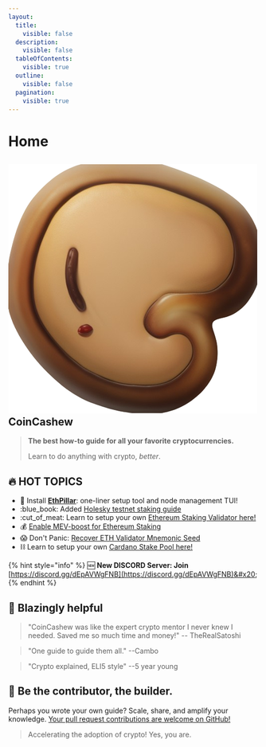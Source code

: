 ```yaml
---
layout:
  title:
    visible: false
  description:
    visible: false
  tableOfContents:
    visible: true
  outline:
    visible: false
  pagination:
    visible: true
---
```


# Home

## <img src=".gitbook/assets/newcc.png" alt="" data-size="line"> CoinCashew

> **The best how-to guide for all your favorite cryptocurrencies.**
>
> Learn to do anything with crypto, _better_.

## :fire: **HOT TOPICS**

* :pill: Install [**EthPillar**](coins/overview-eth/ethpillar.md): one-liner setup tool and node management TUI!
* :blue\_book: Added [Holesky testnet staking guide](coins/overview-eth/testnet-holesky-validator/)
* :cut\_of\_meat: Learn to setup your own [Ethereum Staking Validator here!](coins/overview-eth/guide-or-how-to-setup-a-validator-on-eth2-mainnet/)
* :moneybag: [Enable MEV-boost for Ethereum Staking](coins/overview-eth/mev-boost/)
* :scream: Don't Panic: [Recover ETH Validator Mnemonic Seed](coins/overview-eth/guide-or-recover-ethereum-validator-mnemonic-seed.md)
* :chains: Learn to setup your own [Cardano Stake Pool here!](coins/overview-ada/guide-how-to-build-a-haskell-stakepool-node/)

{% hint style="info" %}
:new: **New DISCORD Server: Join** [https://discord.gg/dEpAVWgFNB](https://discord.gg/dEpAVWgFNB)&#x20;
{% endhint %}

## :robot: Blazingly helpful

> "CoinCashew was like the expert crypto mentor I never knew I needed. Saved me so much time and money!" -- TheRealSatoshi

> "One guide to guide them all." --Cambo

> "Crypto explained, ELI5 style" --5 year young

## :dart: Be the contributor, the builder.

Perhaps you wrote your own guide? Scale, share, and amplify your knowledge. [Your pull request contributions are welcome on GitHub!](contributing/)

> Accelerating the adoption of crypto! Yes, you are.
